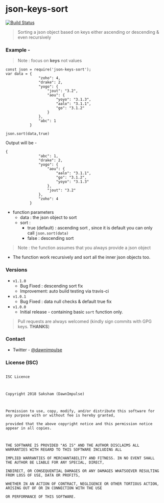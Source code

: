   
# json-keys-sort  
[![Build Status](https://travis-ci.org/DawnImpulse/json-keys-sort.svg?branch=master)](https://travis-ci.org/DawnImpulse/json-keys-sort)  
> Sorting a json object based on keys either ascending or descending & even recursively  
  
  
### Example - 
  > Note : focus on **keys** not values

~~~~  
const json = require('json-keys-sort');  
var data = {  
               "zoho": 4,  
               "drake": 2,  
               "yogo": {  
                   "jout": "3.2",  
                   "aou": {  
                       "yoyo": "3.1.3",  
                       "aalo": "3.1.1",  
                       "go": "3.1.2"  
                   }  
               },  
               "abc": 1  
           }  
  
json.sort(data,true)  
~~~~  
 
Output will be -  
~~~~  
{  
               "abc": 1,  
               "drake": 2,  
               "yogo": {                     
                   "aou": {  
                       "aalo": "3.1.1",  
                       "go": "3.1.2",  
                       "yoyo": "3.1.3"                                               
                   },  
                   "jout": "3.2"  
               },  
               "zoho": 4  
           }  
~~~~  
  
+ function parameters  
	 - data : the json object to sort
	 - sort : 
		 - true (default) : ascending sort , since it is default you can only call `json.sort(data)`
		 - false : descending sort
> Note : the function assumes that you always provide a json object

+ The function work recursively and sort all the inner json objects too.

### Versions

+ `v1.1.0`
     + Bug Fixed : descending sort fix
     + Improvement: auto build testing via travis-ci
+ `v1.0.1`
     + Bug Fixed : data null checks & default true fix
+  `v1.0.0`
	 + Initial release - containing basic `sort` function only.

> Pull requests are always welcomed (kindly sign commits with GPG keys. **THANKS**)

  

### Contact

+ Twitter - [@dawnimpulse](https://twitter.com/dawnimpulse)

  

### License (ISC)
~~~~

ISC Licence

  

Copyright 2018 Saksham (DawnImpulse)

  

Permission to use, copy, modify, and/or distribute this software for any purpose with or without fee is hereby granted,

provided that the above copyright notice and this permission notice appear in all copies.

  

THE SOFTWARE IS PROVIDED "AS IS" AND THE AUTHOR DISCLAIMS ALL WARRANTIES WITH REGARD TO THIS SOFTWARE INCLUDING ALL

IMPLIED WARRANTIES OF MERCHANTABILITY AND FITNESS. IN NO EVENT SHALL THE AUTHOR BE LIABLE FOR ANY SPECIAL, DIRECT,

INDIRECT, OR CONSEQUENTIAL DAMAGES OR ANY DAMAGES WHATSOEVER RESULTING FROM LOSS OF USE, DATA OR PROFITS,

WHETHER IN AN ACTION OF CONTRACT, NEGLIGENCE OR OTHER TORTIOUS ACTION, ARISING OUT OF OR IN CONNECTION WITH THE USE

OR PERFORMANCE OF THIS SOFTWARE.

~~~~